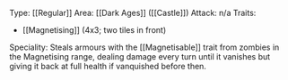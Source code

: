 Type: [[Regular]]
Area: [[Dark Ages]] ([[Castle]])
Attack: n/a
Traits:
- [[Magnetising]] (4x3; two tiles in front)

Speciality: Steals armours with the [[Magnetisable]] trait from zombies in the Magnetising range, dealing damage every turn until it vanishes but giving it back at full health if vanquished before then.